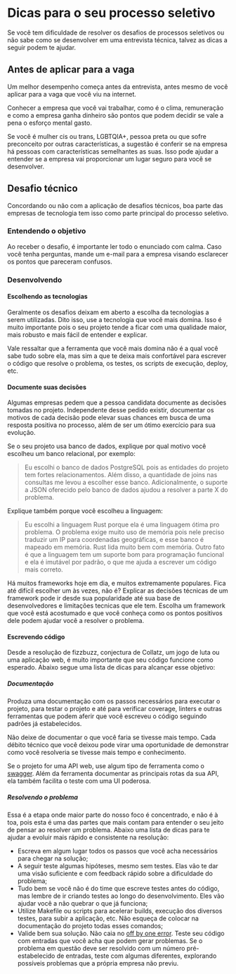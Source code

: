 # Dicas para o seu processo seletivo

Se você tem dificuldade de resolver os desafios de processos seletivos ou não sabe como se desenvolver em uma entrevista técnica, talvez as dicas a seguir podem te ajudar.

## Antes de aplicar para a vaga

Um melhor desempenho começa antes da entrevista, antes mesmo de você aplicar para a vaga que você viu na internet.

Conhecer a empresa que você vai trabalhar, como é o clima, remuneração e como a empresa ganha dinheiro são pontos que podem decidir se vale a pena o esforço mental gasto.

Se você é mulher cis ou trans, LGBTQIA+, pessoa preta ou que sofre preconceito por outras características, a sugestão é conferir se na empresa há pessoas com características semelhantes as suas. Isso pode ajudar a entender se a empresa vai proporcionar um lugar seguro para você se desenvolver.

## Desafio técnico

Concordando ou não com a aplicação de desafios técnicos, boa parte das empresas de tecnologia tem isso como parte principal do processo seletivo.

### Entendendo o objetivo

Ao receber o desafio, é importante ler todo o enunciado com calma. Caso você tenha perguntas, mande um e-mail para a empresa visando esclarecer os pontos que pareceram confusos.

### Desenvolvendo

#### Escolhendo as tecnologias

Geralmente os desafios deixam em aberto a escolha da tecnologias a serem utilizadas. Dito isso, use a tecnologia que você mais domina. Isso é muito importante pois o seu projeto tende a ficar com uma qualidade maior, mais robusto e mais fácil de entender e explicar.

Vale ressaltar que a ferramenta que você mais domina não é a qual você sabe tudo sobre ela, mas sim a que te deixa mais confortável para escrever o código que resolve o problema, os testes, os scripts de execução, deploy, etc.

#### Documente suas decisões

Algumas empresas pedem que a pessoa candidata documente as decisões tomadas no projeto. Independente desse pedido existir, documentar os motivos de cada decisão pode elevar suas chances em busca de uma resposta positiva no processo, além de ser um ótimo exercício para sua evolução.

Se o seu projeto usa banco de dados, explique por qual motivo você escolheu um banco relacional, por exemplo:
> Eu escolhi o banco de dados PostgreSQL pois as entidades do projeto tem fortes relacionamentos. Além disso, a quantidade de joins nas consultas me levou a escolher esse banco. Adicionalmente, o suporte a JSON oferecido pelo banco de dados ajudou a resolver a parte X do problema.

Explique também porque você escolheu a linguagem:
> Eu escolhi a linguagem Rust porque ela é uma linguagem ótima pro problema. O problema exige muito uso de memória pois nele preciso traduzir um IP para coordenadas geográficas, e esse banco é mapeado em memória. Rust lida muito bem com memória. Outro fato é que a linguagem tem um suporte bom para programação funcional e ela é imutável por padrão, o que me ajuda a escrever um código mais correto.

Há muitos frameworks hoje em dia, e muitos extremamente populares. Fica até difícil escolher um às vezes, não é?
Explicar as decisões técnicas de um framework pode ir desde sua popularidade até sua base de desenvolvedores e limitações tecnicas que ele tem. Escolha um framework que você está acostumado e que você conheça como os pontos positivos dele podem ajudar você a resolver o problema.

#### Escrevendo código

Desde a resolução de fizzbuzz, conjectura de Collatz, um jogo de luta ou uma aplicação web, é muito importante que seu código funcione como esperado. Abaixo segue uma lista de dicas para alcançar esse objetivo:

##### Documentação

Produza uma documentação com os passos necessários para executar o projeto, para testar o projeto e até para verificar coverage, linters e outras ferramentas que podem aferir que você escreveu o código seguindo padrões já estabelecidos.

Não deixe de documentar o que você faria se tivesse mais tempo. Cada débito técnico que você deixou pode virar uma oportunidade de demonstrar como você resolveria se tivesse mais tempo e conhecimento.

Se o projeto for uma API web, use algum tipo de ferramenta como o [swagger](https://swagger.io/). Além da ferramenta documentar as principais rotas da sua API, ela também facilita o teste com uma UI poderosa.

##### Resolvendo o problema

Essa é a etapa onde maior parte do nosso foco é concentrado, e não é à toa, pois esta é uma das partes que mais contam para entender o seu jeito de pensar ao resolver um problema. Abaixo uma lista de dicas para te ajudar a evoluir mais rápido e consistente na resolução:

* Escreva em algum lugar todos os passos que você acha necessários para chegar na solução;
* A seguir teste algumas hipóteses, mesmo sem testes. Elas vão te dar uma visão suficiente e com feedback rápido sobre a dificuldade do problema;
* Tudo bem se você não é do time que escreve testes antes do código, mas lembre de ir criando testes ao longo do desenvolvimento. Eles vão ajudar você a não quebrar o que já funciona;
* Utilize Makefile ou scripts para acelerar builds, execução dos diversos testes, para subir a aplicação, etc. Não esqueça de colocar na documentação do projeto todas esses comandos;
* Valide bem sua solução. Não caia no [off by one error](https://en.wikipedia.org/wiki/Off-by-one_error). Teste seu código com entradas que você acha que podem gerar problemas. Se o problema em questão deve ser resolvido com um número pré-estabelecido de entradas, teste com algumas diferentes, explorando possíveis problemas que a própria empresa não previu.